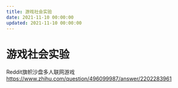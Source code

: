 ```yaml
---
title: 游戏社会实验
date: 2021-11-10 00:00:00
updated: 2021-11-10 00:00:00
---
```


# 游戏社会实验



Reddit旗帜沙盘多人联网游戏 https://www.zhihu.com/question/496099987/answer/2202283961
